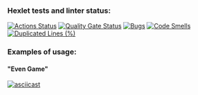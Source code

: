 ### Hexlet tests and linter status:
[![Actions Status](https://github.com/Saintly91/java-project-61/actions/workflows/hexlet-check.yml/badge.svg)](https://github.com/Saintly91/java-project-61/actions)
[![Quality Gate Status](https://sonarcloud.io/api/project_badges/measure?project=Saintly91_java-project-61&metric=alert_status)](https://sonarcloud.io/summary/new_code?id=Saintly91_java-project-61)
[![Bugs](https://sonarcloud.io/api/project_badges/measure?project=Saintly91_java-project-61&metric=bugs)](https://sonarcloud.io/summary/new_code?id=Saintly91_java-project-61)
[![Code Smells](https://sonarcloud.io/api/project_badges/measure?project=Saintly91_java-project-61&metric=code_smells)](https://sonarcloud.io/summary/new_code?id=Saintly91_java-project-61)
[![Duplicated Lines (%)](https://sonarcloud.io/api/project_badges/measure?project=Saintly91_java-project-61&metric=duplicated_lines_density)](https://sonarcloud.io/summary/new_code?id=Saintly91_java-project-61)
### Examples of usage:
#### "Even Game"
[![asciicast](https://asciinema.org/a/N4IPomVK7UWsg9YKUowSXP3bH.svg)](https://asciinema.org/a/N4IPomVK7UWsg9YKUowSXP3bH)
